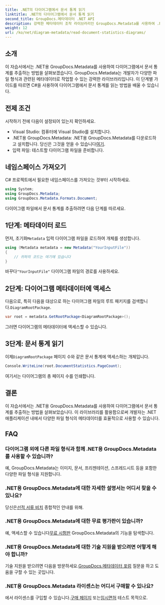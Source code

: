 ```yaml
---
title: .NET의 다이어그램에서 문서 통계 읽기
linktitle: .NET의 다이어그램에서 문서 통계 읽기
second_title: GroupDocs.메타데이터 .NET API
description: 강력한 메타데이터 조작 라이브러리인 GroupDocs.Metadata를 사용하여 .NET의 다이어그램에서 문서 통계를 추출하는 방법을 알아보세요.
weight: 12
url: /ko/net/diagram-metadata/read-document-statistics-diagrams/
---
```

## 소개
이 자습서에서는 .NET용 GroupDocs.Metadata를 사용하여 다이어그램에서 문서 통계를 추출하는 방법을 살펴보겠습니다. GroupDocs.Metadata는 개발자가 다양한 파일 형식과 관련된 메타데이터로 작업할 수 있는 강력한 라이브러리입니다. 이 단계별 가이드를 따르면 C#을 사용하여 다이어그램에서 문서 통계를 읽는 방법을 배울 수 있습니다.
## 전제 조건
시작하기 전에 다음이 설정되어 있는지 확인하세요.
- Visual Studio: 컴퓨터에 Visual Studio를 설치합니다.
-  .NET용 GroupDocs.Metadata: .NET용 GroupDocs.Metadata를 다운로드하고 설치합니다. 당신은 그것을 얻을 수 있습니다[여기](https://releases.groupdocs.com/metadata/net/).
- 입력 파일: 테스트할 다이어그램 파일을 준비합니다.

## 네임스페이스 가져오기
C# 프로젝트에서 필요한 네임스페이스를 가져오는 것부터 시작하세요.
```csharp
using System;
using GroupDocs.Metadata;
using GroupDocs.Metadata.Formats.Document;
```

다이어그램 파일에서 문서 통계를 추출하려면 다음 단계를 따르세요.
## 1단계: 메타데이터 로드
 먼저, 초기화`Metadata` 입력 다이어그램 파일을 로드하여 개체를 생성합니다.
```csharp
using (Metadata metadata = new Metadata("YourInputFile"))
{
    // 귀하의 코드는 여기에 있습니다
}
```
 바꾸다`"YourInputFile"` 다이어그램 파일의 경로를 사용하세요.
## 2단계: 다이어그램 메타데이터에 액세스
 다음으로, 특히 다음을 대상으로 하는 다이어그램 파일의 루트 패키지를 검색합니다.`DiagramRootPackage`.
```csharp
var root = metadata.GetRootPackage<DiagramRootPackage>();
```
그러면 다이어그램의 메타데이터에 액세스할 수 있습니다.
## 3단계: 문서 통계 읽기
 이제`DiagramRootPackage` 페이지 수와 같은 문서 통계에 액세스하는 개체입니다.
```csharp
Console.WriteLine(root.DocumentStatistics.PageCount);
```
여기서는 다이어그램의 총 페이지 수를 인쇄합니다.

## 결론
이 자습서에서는 .NET용 GroupDocs.Metadata를 사용하여 다이어그램에서 문서 통계를 추출하는 방법을 살펴보았습니다. 이 라이브러리를 활용함으로써 개발자는 .NET 애플리케이션 내에서 다양한 파일 형식의 메타데이터를 효율적으로 사용할 수 있습니다.

## FAQ
### 다이어그램 외에 다른 파일 형식과 함께 .NET용 GroupDocs.Metadata를 사용할 수 있습니까?
예, GroupDocs.Metadata는 이미지, 문서, 프리젠테이션, 스프레드시트 등을 포함한 다양한 파일 형식을 지원합니다.
### .NET용 GroupDocs.Metadata에 대한 자세한 설명서는 어디서 찾을 수 있나요?
 당신은[선적 서류 비치](https://tutorials.groupdocs.com/metadata/net/) 종합적인 안내를 위해.
### .NET용 GroupDocs.Metadata에 대한 무료 평가판이 있습니까?
 예, 액세스할 수 있습니다[무료 시험판](https://releases.groupdocs.com/) GroupDocs.Metadata의 기능을 탐색합니다.
### .NET용 GroupDocs.Metadata에 대한 기술 지원을 받으려면 어떻게 해야 합니까?
 기술 지원을 받으려면 다음을 방문하세요.[GroupDocs.메타데이터 포럼](https://forum.groupdocs.com/c/metadata/14) 질문을 하고 도움을 구할 수 있는 곳입니다.
### .NET용 GroupDocs.Metadata 라이센스는 어디서 구매할 수 있나요?
 에서 라이센스를 구입할 수 있습니다.[구매 페이지](https://purchase.groupdocs.com/buy) 또는[임시면허](https://purchase.groupdocs.com/temporary-license/) 테스트 목적으로.